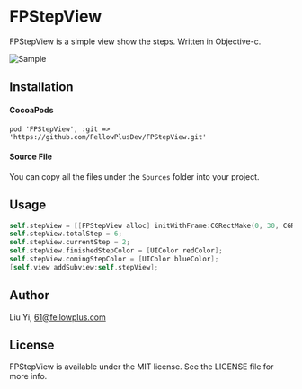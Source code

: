 # FPStepView

FPStepView is a simple view show the steps. Written in Objective-c.

![Sample](https://github.com/FellowPlusDev/FPStepView/blob/master/sample.png)

## Installation
#### CocoaPods

	pod 'FPStepView', :git => 'https://github.com/FellowPlusDev/FPStepView.git'
	
#### Source File
You can copy all the files under the `Sources` folder into your project.

## Usage

```objective-c
self.stepView = [[FPStepView alloc] initWithFrame:CGRectMake(0, 30, CGRectGetWidth(self.view.frame), 9)];
self.stepView.totalStep = 6;
self.stepView.currentStep = 2;
self.stepView.finishedStepColor = [UIColor redColor];
self.stepView.comingStepColor = [UIColor blueColor];
[self.view addSubview:self.stepView];
```
## Author

Liu Yi, 61@fellowplus.com

## License

FPStepView is available under the MIT license. See the LICENSE file for more info.